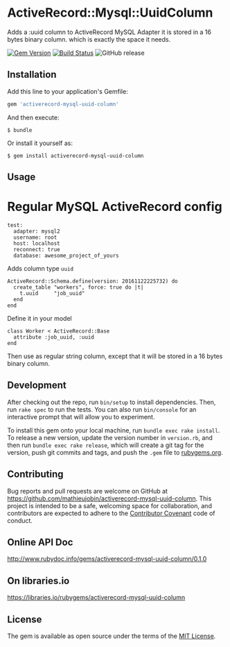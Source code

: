# ActiveRecord::Mysql::UuidColumn

Adds a :uuid column to ActiveRecord MySQL Adapter
it is stored in a 16 bytes binary column. which is exactly the space it needs.

[![Gem Version](https://badge.fury.io/rb/activerecord-mysql-uuid-column.svg)](https://badge.fury.io/rb/activerecord-mysql-uuid-column)
[![Build Status](https://travis-ci.org/mathieujobin/activerecord-mysql-uuid-column.svg?branch=master)](https://travis-ci.org/mathieujobin/activerecord-mysql-uuid-column)
![GitHub release](https://img.shields.io/github/release/mathieujobin/activerecord-mysql-uuid-column.svg)

## Installation

Add this line to your application's Gemfile:

```ruby
gem 'activerecord-mysql-uuid-column'
```

And then execute:

    $ bundle

Or install it yourself as:

    $ gem install activerecord-mysql-uuid-column

## Usage

# Regular MySQL ActiveRecord config
```
test:
  adapter: mysql2
  username: root
  host: localhost
  reconnect: true
  database: awesome_project_of_yours
```

Adds column type `uuid`

```
ActiveRecord::Schema.define(version: 20161122225732) do
  create_table "workers", force: true do |t|
    t.uuid     "job_uuid"
  end
end
```

Define it in your model

```
class Worker < ActiveRecord::Base
  attribute :job_uuid, :uuid
end
```

Then use as regular string column, except that it will be stored in a 16 bytes binary column.

## Development

After checking out the repo, run `bin/setup` to install dependencies. Then, run `rake spec` to run the tests. You can also run `bin/console` for an interactive prompt that will allow you to experiment.

To install this gem onto your local machine, run `bundle exec rake install`. To release a new version, update the version number in `version.rb`, and then run `bundle exec rake release`, which will create a git tag for the version, push git commits and tags, and push the `.gem` file to [rubygems.org](https://rubygems.org).

## Contributing

Bug reports and pull requests are welcome on GitHub at https://github.com/mathieujobin/activerecord-mysql-uuid-column. This project is intended to be a safe, welcoming space for collaboration, and contributors are expected to adhere to the [Contributor Covenant](http://contributor-covenant.org) code of conduct.

## Online API Doc
http://www.rubydoc.info/gems/activerecord-mysql-uuid-column/0.1.0

## On libraries.io
https://libraries.io/rubygems/activerecord-mysql-uuid-column

## License

The gem is available as open source under the terms of the [MIT License](http://opensource.org/licenses/MIT).

